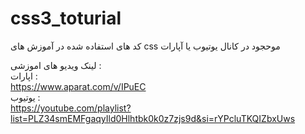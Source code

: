 # css3_toturial
  کد های استفاده شده در آموزش های css موحجود در کانال یوتیوب یا آپارات  

لینک ویدیو های اموزشی : <br>
اپارات : <br>
https://www.aparat.com/v/IPuEC <br>
یوتیوب : <br>
https://youtube.com/playlist?list=PLZ34smEMFgaqyIld0Hlhtbk0k0z7zjs9d&si=rYPcluTKQIZbxUws
